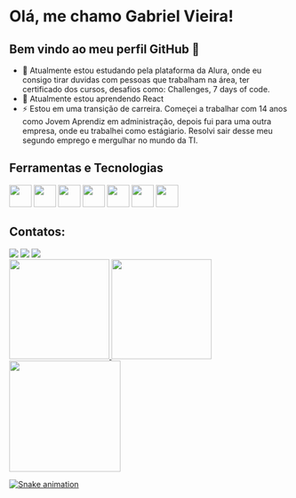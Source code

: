 # Olá, me chamo Gabriel Vieira! 
## Bem vindo ao meu perfil GitHub 👋

-  :orange_book: Atualmente estou estudando pela plataforma da Alura, onde eu consigo tirar duvidas com pessoas que trabalham na área, ter certificado dos cursos, desafios como: Challenges, 7 days of code.
- 🌱 Atualmente estou aprendendo React
- ⚡ Estou em uma transição de carreira. Começei a trabalhar com 14 anos como Jovem Aprendiz em administração, depois fui para uma outra empresa, onde eu trabalhei como estágiario. Resolvi sair desse meu segundo emprego e mergulhar no mundo da TI.

## Ferramentas e Tecnologias

<div>
  <img loading="lazy" src="https://cdn.jsdelivr.net/gh/devicons/devicon/icons/git/git-original.svg" width="40" height="40"/>
  <img loading="lazy" src="https://cdn.jsdelivr.net/gh/devicons/devicon/icons/react/react-original.svg" width="40" height="40"/>
  <img loading="lazy" src="https://cdn.jsdelivr.net/gh/devicons/devicon/icons/javascript/javascript-original.svg" width="40" height="40"/>
  <img loading="lazy" src="https://cdn.jsdelivr.net/gh/devicons/devicon/icons/css3/css3-original.svg" width="40" height="40"/>
  <img loading="lazy" src="https://cdn.jsdelivr.net/gh/devicons/devicon/icons/html5/html5-original.svg" width="40" height="40"/>
  <img loading="lazy" src="https://cdn.jsdelivr.net/gh/devicons/devicon/icons/tailwindcss/tailwindcss-plain.svg" width="40" height="40"/>
  <img loading="lazy" src="https://cdn.jsdelivr.net/gh/devicons/devicon/icons/sass/sass-original.svg" width="40" height="40"/>
</div>

## Contatos:

<div>
<a href="https://instagram.com/__vieira010__/" target="_blank"><img loading="lazy" src="https://img.shields.io/badge/-Instagram-%23E4405F?style=for-the-badge&logo=instagram&logoColor=white" target="_blank"></a>
<a href = "mailto:contato@gc040705@gmail.com"><img loading="lazy" src="https://img.shields.io/badge/Gmail-D14836?style=for-the-badge&logo=gmail&logoColor=white" target="_blank"></a>
<a href="https://www.linkedin.com/in/gabriel-carvalho070405/" target="_blank"><img loading="lazy" src="https://img.shields.io/badge/-LinkedIn-%230077B5?style=for-the-badge&logo=linkedin&logoColor=white" target="_blank"></a>   
</div>

<div>
<a href="https://github.com/gabrielvieira-web/">
<img loading="lazy" height="180em" src="https://github-readme-stats.vercel.app/api/top-langs/?username=gabrielvieira-web&layout=compact&langs_count=7&theme=dracula"/>
<img loading="lazy" height="180em" src="https://github-readme-stats.vercel.app/api?username=gabrielvieira-web&show_icons=true&theme=dracula&include_all_commits=true&count_private=true"/>
<img src="https://imgur.com/LbNKPwQ.png" width="200"/>
</div>

![Snake animation](https://github.com/gabrielvieira-web/blob/output/github-contribution-grid-snake.svg)

